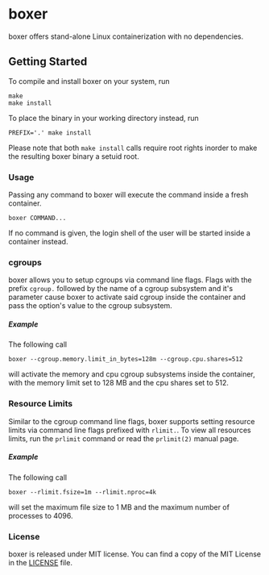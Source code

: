 # boxer

boxer offers stand-alone Linux containerization with no dependencies.

## Getting Started

To compile and install boxer on your system, run

```shell
make
make install
```

To place the binary in your working directory instead, run

```shell
PREFIX='.' make install
```

Please note that both `make install` calls require root rights
inorder to make the resulting boxer binary a setuid root.

### Usage

Passing any command to boxer will execute the command inside a fresh
container.

```shell
boxer COMMAND...
```

If no command is given, the login shell of the user will be started inside
a container instead.

### cgroups

boxer allows you to setup cgroups via command line flags. Flags with the
prefix `cgroup.` followed by the name of a cgroup subsystem and it's parameter
cause boxer to activate said cgroup inside the container and pass the option's
value to the cgroup subsystem.

##### Example

The following call

```shell
boxer --cgroup.memory.limit_in_bytes=128m --cgroup.cpu.shares=512
```

will activate the memory and cpu cgroup subsystems inside the container,
with the memory limit set to 128 MB and the cpu shares set to 512.

### Resource Limits

Similar to the cgroup command line flags, boxer supports setting resource
limits via command line flags prefixed with `rlimit.`. To view all
resources limits, run the `prlimit` command or read the `prlimit(2)` manual
page.

##### Example

The following call

```shell
boxer --rlimit.fsize=1m --rlimit.nproc=4k
```

will set the maximum file size to 1 MB and the maximum number of processes
to 4096.

### License

boxer is released under MIT license.
You can find a copy of the MIT License in the [LICENSE](./LICENSE) file.

